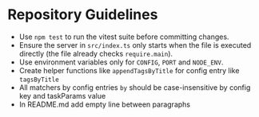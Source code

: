 # Repository Guidelines

- Use `npm test` to run the vitest suite before committing changes.
- Ensure the server in `src/index.ts` only starts when the file is executed directly (the file already checks `require.main`).
- Use environment variables only for `CONFIG`, `PORT` and `NODE_ENV`.
- Create helper functions like `appendTagsByTitle` for config entry like `tagsByTitle`
- All matchers by config entries `by` should be case-insensitive by config key and taskParams value
- In README.md add empty line between paragraphs
